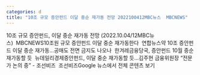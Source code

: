 ```yaml
---
categories: d
title: "10조 규모 증안펀드 이달 중순 재가동 전망 2022100412MBC뉴스  MBCNEWS"
---
```

10조 규모 증안펀드, 이달 중순 재가동 전망 (2022.10.04/12MBC뉴스)&nbsp;&nbsp;MBCNEWS10조원 규모 증안펀드 이달 중순 재가동한다&nbsp;&nbsp;연합뉴스약 10조 증안펀드 이달 중순 재가동…공매도 전면 금지도 나오나&nbsp;&nbsp;한겨레금융당국, 증안펀드 10월 중순 재가동할 듯&nbsp;&nbsp;뉴데일리경제증안펀드, 이달 중순 재가동할 듯…김주현 금융위원장 “전문가 논의 중” - 조선비즈&nbsp;&nbsp;조선비즈Google 뉴스에서 전체 콘텐츠 보기